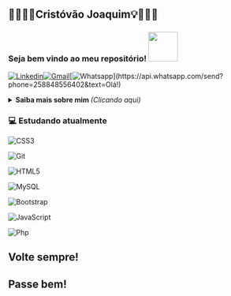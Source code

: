 ## 👨🏽‍💻💡Cristóvão Joaquim💡👨🏽‍💻
### Seja bem vindo ao meu repositório! <img src="https://media.giphy.com/media/LnQjpWaON8nhr21vNW/giphy.gif" width="60">

[![Linkedin](https://img.shields.io/badge/-LinkedIn-blue?style=flat-square&logo=Linkedin&logoColor=white&link=https://www.linkedin.com/in/ubaldo-meireles-de-jesus-sousa-b8b62b32)](https://www.linkedin.com/in/ubaldo-meireles-de-jesus-sousa-b8b62b32)[![Gmail](https://img.shields.io/badge/-Gmail-c14438?style=flat-square&logo=Gmail&logoColor=white&link=mailto:cristovaojoaquimmativere@gmail.com)](mailto:cristovaojoaquimmativere@gmail.com)[![Whatsapp](https://img.shields.io/badge/-Whatsapp-4CA143?style=flat-square&labelColor=4CA143&logo=whatsapp&logoColor=white&link=https://api.whatsapp.com/send?phone=258848556402&text=Olá!)](https://api.whatsapp.com/send?phone=258848556402&text=Olá!)

<details>
<summary>  <b> Saiba mais sobre mim </b>  <i>(Clicando aqui)</i>  </summary>

### 📖 Sobre mim

Eu moro em Moçambique, sou amante de tudo que esteja relacionado a Tecnologias de Informação e Comunicação.
Actualmente estudo o Desenvolvimento Web front-end e o back-end.

Estou sempre disposto a aprender novas coisas, viver novas experiências e aprender o maximo que puder, sou comunicativo, trabalho bem em equipe, sou paciente, calmo e homesto.

</details>

### 💻 Estudando atualmente

![CSS3](https://img.shields.io/badge/-CSS3-549FDE?style=flat-square&logo=css3&logoColor=white)

![Git](https://img.shields.io/badge/-Git-F05032?style=flat-square&logo=git&logoColor=white)

![HTML5](https://img.shields.io/badge/-HTML5-E34F26?style=flat-square&logo=html5&logoColor=white)

![MySQL](https://img.shields.io/badge/-MySQL-00758F?style=flat-square&logo=mysql&logoColor=white)

![Bootstrap](https://img.shields.io/badge/bootstrap-%23563D7C.svg?style=for-the-badge&logo=bootstrap&logoColor=white)

![JavaScript](https://img.shields.io/badge/JavaScript-323330?style=for-the-badge&logo=javascript&logoColor=F7DF1E)

![Php](https://img.shields.io/badge/PHP-777BB4?style=for-the-badge&logo=php&logoColor=white)


## Volte sempre!
## Passe bem!
